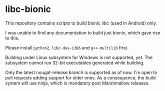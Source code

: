 # libc-bionic
This repository contains scripts to build bionic libc (used in Android) only.

I was unable to find any documentation to build just bionic, which gave rise to this.

Please install `python2`, `libc-dev-i386` and `g++-multilib` first.

Building under Linux subsystem for Windows is not supported, yet. The subsystem cannot
run 32-bit executables generated while building.

Only the latest nougat-release branch is supported as of now. I'm open to pull requests
adding support for older ones. As a consequence, the build system will use ninja, which
is mandatory post Marshmallow releases.